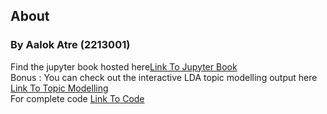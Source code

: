## About

### By Aalok Atre (2213001)
Find the jupyter book hosted here<a href="https://aalokatre.github.io/Oberoi_Delhi/intro.html">Link To Jupyter Book</a><br>
Bonus : You can check out the interactive LDA topic modelling output here <a href="https://aalokatre.github.io/Oberoi_Delhi/docs/topic_modelling.html">Link To Topic Modelling</a><br>
For complete code <a href="https://github.com/AalokAtre/Oberoi_Delhi">Link To Code </a>

